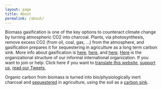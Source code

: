 ```yaml
---
layout: page
title: About
permalink: /about/
---
```


Biomass gasification is one of the key options to counteract climate change by turning atmospheric CO2 into charcoal.  Plants, via photosynthesis, remove excess CO2 (from oil, coal, gas, ...) from the atmosphere, and gasification prepares it for sequestering in agriculture as a long term carbon sink. More info about gasification is [here](link.com), [here](link.com), and [here](link.com). [Here](link.com) is the organizational structure of our informal international organization.
If you want to join or help: Click here if you want to [translate this website](https://link.com), [support us](https://link.com), [read our Tweets](https://twitter),  

Organic carbon from biomass is turned into bio/physiologically inert charcoal and [sequestered](https://en.wikipedia.org/wiki/Carbon_sequestration) in agriculture, using the soil as a [carbon sink](https://en.wikipedia.org/wiki/Carbon_sink).
